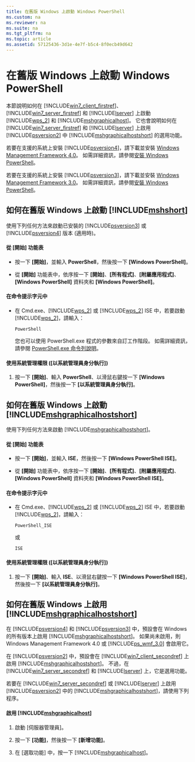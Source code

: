 ```yaml
---
title: 在舊版 Windows 上啟動 Windows PowerShell
ms.custom: na
ms.reviewer: na
ms.suite: na
ms.tgt_pltfrm: na
ms.topic: article
ms.assetid: 57125436-3d1e-4e7f-b5c4-8f0ecb49d642
---
```

# 在舊版 Windows 上啟動 Windows PowerShell
本節說明如何在 [!INCLUDE[win7_client_firstref](../Token/win7_client_firstref_md.md)]、[!INCLUDE[win7_server_firstref](../Token/win7_server_firstref_md.md)] 和 [!INCLUDE[lserver](../Token/lserver_md.md)] 上啟動 [!INCLUDE[wps_2](../Token/wps_2_md.md)] 和 [!INCLUDE[mshgraphicalhost](../Token/mshgraphicalhost_md.md)]。 它也會說明如何在 [!INCLUDE[win7_server_firstref](../Token/win7_server_firstref_md.md)] 和 [!INCLUDE[lserver](../Token/lserver_md.md)] 上啟用 [!INCLUDE[psversion2](../Token/psversion2_md.md)] 中 [!INCLUDE[mshgraphicalhostshort](../Token/mshgraphicalhostshort_md.md)] 的選用功能。

若要在支援的系統上安裝 [!INCLUDE[psversion4](../Token/psversion4_md.md)]，請下載並安裝 [Windows Management Framework 4.0](http://go.microsoft.com/fwlink/?LinkID=293881)。 如需詳細資訊，請參閱[安裝 Windows PowerShell](../Topic/Installing-Windows-PowerShell.md)。

若要在支援的系統上安裝 [!INCLUDE[psversion3](../Token/psversion3_md.md)]，請下載並安裝 [Windows Management Framework 3.0](http://go.microsoft.com/fwlink/?LinkID=240290)。 如需詳細資訊，請參閱[安裝 Windows PowerShell](../Topic/Installing-Windows-PowerShell.md)。

## 如何在舊版 Windows 上啟動 [!INCLUDE[mshshort](../Token/mshshort_md.md)]
使用下列任何方法來啟動已安裝的 [!INCLUDE[psversion3](../Token/psversion3_md.md)] 或 [!INCLUDE[psversion4](../Token/psversion4_md.md)] 版本 (適用時)。

#### 從 [開始] 功能表

-   按一下 **[開始]**，並輸入 **PowerShell**，然後按一下 **[Windows PowerShell]**。

-   從 **[開始]** 功能表中，依序按一下 **[開始]**、**[所有程式]**、**[附屬應用程式]**、**[Windows PowerShell]** 資料夾和 **[Windows PowerShell]**。

#### 在命令提示字元中

-   在 Cmd.exe、[!INCLUDE[wps_2](../Token/wps_2_md.md)] 或 [!INCLUDE[wps_2](../Token/wps_2_md.md)] ISE 中，若要啟動 [!INCLUDE[wps_2](../Token/wps_2_md.md)]，請輸入：

    ```
    PowerShell
    ```

    您也可以使用 PowerShell.exe 程式的參數來自訂工作階段。 如需詳細資訊，請參閱 [PowerShell.exe 命令列說明](../Topic/PowerShell.exe-Command-Line-Help.md)。

#### 使用系統管理權限 ([以系統管理員身分執行])

1.  按一下 **[開始]**、輸入 **PowerShell**、以滑鼠右鍵按一下 **[Windows PowerShell]**，然後按一下 **[以系統管理員身分執行]**。

## 如何在舊版 Windows 上啟動 [!INCLUDE[mshgraphicalhostshort](../Token/mshgraphicalhostshort_md.md)]
使用下列任何方法來啟動 [!INCLUDE[mshgraphicalhostshort](../Token/mshgraphicalhostshort_md.md)]。

#### 從 [開始] 功能表

-   按一下 **[開始]**，並輸入 **ISE**，然後按一下 **[Windows PowerShell ISE]**。

-   從 **[開始]** 功能表中，依序按一下 **[開始]**、**[所有程式]**、**[附屬應用程式]**、**[Windows PowerShell]** 資料夾和 **[Windows PowerShell ISE]**。

#### 在命令提示字元中

-   在 Cmd.exe、[!INCLUDE[wps_2](../Token/wps_2_md.md)] 或 [!INCLUDE[wps_2](../Token/wps_2_md.md)] ISE 中，若要啟動 [!INCLUDE[wps_2](../Token/wps_2_md.md)]，請輸入：

    ```
    PowerShell_ISE
    ```

    或

    ```
    ISE
    ```

#### 使用系統管理權限 ([以系統管理員身分執行])

1.  按一下 **[開始]**、輸入 **ISE**、以滑鼠右鍵按一下 **[Windows PowerShell ISE]**，然後按一下 **[以系統管理員身分執行]**。

## 如何在舊版 Windows 上啟用 [!INCLUDE[mshgraphicalhostshort](../Token/mshgraphicalhostshort_md.md)]
在 [!INCLUDE[psversion4](../Token/psversion4_md.md)] 和 [!INCLUDE[psversion3](../Token/psversion3_md.md)] 中，預設會在 Windows 的所有版本上啟用 [!INCLUDE[mshgraphicalhostshort](../Token/mshgraphicalhostshort_md.md)]。 如果尚未啟用，則 Windows Management Framework 4.0 或 [!INCLUDE[ps_wmf_3.0](../Token/ps_wmf_3.0_md.md)] 會啟用它。

在 [!INCLUDE[psversion2](../Token/psversion2_md.md)] 中，預設會在 [!INCLUDE[win7_client_secondref](../Token/win7_client_secondref_md.md)] 上啟用 [!INCLUDE[mshgraphicalhostshort](../Token/mshgraphicalhostshort_md.md)]。 不過，在 [!INCLUDE[win7_server_secondref](../Token/win7_server_secondref_md.md)] 和 [!INCLUDE[lserver](../Token/lserver_md.md)] 上，它是選用功能。

若要在 [!INCLUDE[win7_server_secondref](../Token/win7_server_secondref_md.md)] 或 [!INCLUDE[lserver](../Token/lserver_md.md)] 上啟用 [!INCLUDE[psversion2](../Token/psversion2_md.md)] 中的 [!INCLUDE[mshgraphicalhostshort](../Token/mshgraphicalhostshort_md.md)]，請使用下列程序。

#### 啟用 [!INCLUDE[mshgraphicalhost](../Token/mshgraphicalhost_md.md)]

1.  啟動 [伺服器管理員]。

2.  按一下 **[功能]**，然後按一下 **[新增功能]**。

3.  在 [選取功能] 中，按一下 [!INCLUDE[mshgraphicalhost](../Token/mshgraphicalhost_md.md)]。



<!--HONumber=Apr16_HO1-->


